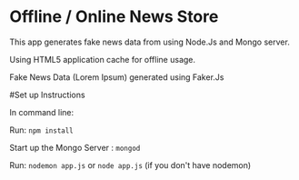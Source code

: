 # Offline / Online News Store

This app generates fake news data from using Node.Js and Mongo server.

Using HTML5 application cache for offline usage.

Fake News Data (Lorem Ipsum) generated using Faker.Js 

#Set up Instructions

In command line:

Run:  `npm install`

Start up the Mongo Server : `mongod`

Run: `nodemon app.js`
 or 
    `node app.js` (if you don't have nodemon)






